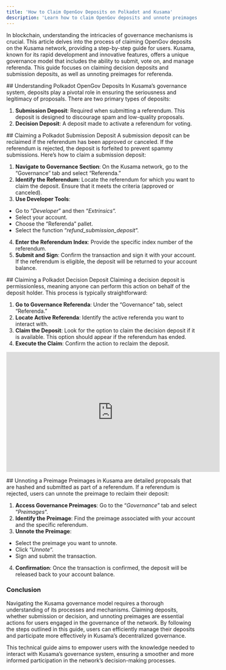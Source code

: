 ```yaml
---
title: 'How to Claim OpenGov Deposits on Polkadot and Kusama'
description: 'Learn how to claim OpenGov deposits and unnote preimages on the Kusama network with this step-by-step technical guide.'
---
```

In blockchain, understanding the intricacies of governance mechanisms is crucial. This article delves into the process of claiming OpenGov deposits on the Kusama network, providing a step-by-step guide for users. Kusama, known for its rapid development and innovative features, offers a unique governance model that includes the ability to submit, vote on, and manage referenda. This guide focuses on claiming decision deposits and submission deposits, as well as unnoting preimages for referenda.

## Understanding Polkadot OpenGov Deposits
In Kusama’s governance system, deposits play a pivotal role in ensuring the seriousness and legitimacy of proposals. There are two primary types of deposits:

1. **Submission Deposit**: Required when submitting a referendum. This deposit is designed to discourage spam and low-quality proposals.
2. **Decision Deposit**: A deposit made to activate a referendum for voting.

## Claiming a Polkadot Submission Deposit
A submission deposit can be reclaimed if the referendum has been approved or canceled. If the referendum is rejected, the deposit is forfeited to prevent spammy submissions. Here’s how to claim a submission deposit:
1. **Navigate to Governance Section**: On the Kusama network, go to the “Governance” tab and select “Referenda.”
2. **Identify the Referendum**: Locate the referendum for which you want to claim the deposit. Ensure that it meets the criteria (approved or canceled).
3. **Use Developer Tools**: 
  - Go to “*Developer*” and then “*Extrinsics*“.
  - Select your account.
  - Choose the “Referenda” pallet.
  - Select the function “*refund\_submission\_deposit*“.
4. **Enter the Referendum Index**: Provide the specific index number of the referendum.
5. **Submit and Sign**: Confirm the transaction and sign it with your account. If the referendum is eligible, the deposit will be returned to your account balance.

## Claiming a Polkadot Decision Deposit
Claiming a decision deposit is permissionless, meaning anyone can perform this action on behalf of the deposit holder. This process is typically straightforward:

1. **Go to Governance Referenda**: Under the “Governance” tab, select “Referenda.”
2. **Locate Active Referenda**: Identify the active referenda you want to interact with.
3. **Claim the Deposit**: Look for the option to claim the decision deposit if it is available. This option should appear if the referendum has ended.
4. **Execute the Claim**: Confirm the action to reclaim the deposit.

<iframe allowfullscreen="allowfullscreen" frameborder="0" height="315" src="https://www.youtube.com/embed/kkEq5cqW2Pk?si=mTpr_jvBAvs5aIJf" title="YouTube video player" width="560"></iframe>

## Unnoting a Preimage
Preimages in Kusama are detailed proposals that are hashed and submitted as part of a referendum. If a referendum is rejected, users can unnote the preimage to reclaim their deposit:

1. **Access Governance Preimages**: Go to the “*Governance*” tab and select “*Preimages*“.
2. **Identify the Preimage**: Find the preimage associated with your account and the specific referendum.
3. **Unnote the Preimage**: 
  - Select the preimage you want to unnote.
  - Click “*Unnote*“.
  - Sign and submit the transaction.
4. **Confirmation**: Once the transaction is confirmed, the deposit will be released back to your account balance.

### Conclusion
Navigating the Kusama governance model requires a thorough understanding of its processes and mechanisms. Claiming deposits, whether submission or decision, and unnoting preimages are essential actions for users engaged in the governance of the network. By following the steps outlined in this guide, users can efficiently manage their deposits and participate more effectively in Kusama’s decentralized governance.

This technical guide aims to empower users with the knowledge needed to interact with Kusama’s governance system, ensuring a smoother and more informed participation in the network’s decision-making processes.